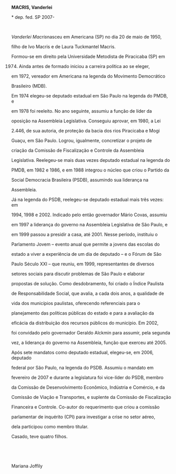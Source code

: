 **MACRIS, Vanderlei**



\* dep. fed. SP 2007-



 



*Vanderlei Macris*nasceu em Americana (SP) no dia 20 de maio de 1950,

filho de Ivo Macris e de Laura Tuckmantel Macris.



Formou-se em direito pela Universidade Metodista de Piracicaba (SP) em

1974. Ainda antes de formado iniciou a carreira política ao se eleger,

em 1972, vereador em Americana na legenda do Movimento Democrático

Brasileiro (MDB).



Em 1974 elegeu-se deputado estadual em São Paulo na legenda do PMDB, e

em 1978 foi reeleito. No ano seguinte, assumiu a função de líder da

oposição na Assembleia Legislativa. Conseguiu aprovar, em 1980, a Lei

2.446, de sua autoria, de proteção da bacia dos rios Piracicaba e Mogi

Guaçu, em São Paulo. Logrou, igualmente, concretizar o projeto de

criação da Comissão de Fiscalização e Controle da Assembleia

Legislativa. Reelegeu-se mais duas vezes deputado estadual na legenda do

PMDB, em 1982 e 1986, e em 1988 integrou o núcleo que criou o Partido da

Social Democracia Brasileira (PSDB), assumindo sua liderança na

Assembleia.



Já na legenda do PSDB, reelegeu-se deputado estadual mais três vezes: em

1994, 1998 e 2002. Indicado pelo então governador Mário Covas, assumiu

em 1997 a liderança do governo na Assembleia Legislativa de São Paulo, e

em 1999 passou a presidir a casa, até 2001. Nesse período, instituiu o

Parlamento Jovem – evento anual que permite a jovens das escolas do

estado a viver a experiência de um dia de deputado – e o Fórum de São

Paulo Século XXI – que reuniu, em 1999, representantes de diversos

setores sociais para discutir problemas de São Paulo e elaborar

propostas de solução. Como desdobramento, foi criado o Índice Paulista

de Responsabilidade Social, que avalia, a cada dois anos, a qualidade de

vida dos municípios paulistas, oferecendo referenciais para o

planejamento das políticas públicas do estado e para a avaliação da

eficácia da distribuição dos recursos públicos do município. Em 2002,

foi convidado pelo governador Geraldo Alckmin para assumir, pela segunda

vez, a liderança do governo na Assembleia, função que exerceu até 2005.



Após sete mandatos como deputado estadual, elegeu-se, em 2006, deputado

federal por São Paulo, na legenda do PSDB. Assumiu o mandato em

fevereiro de 2007 e durante a legislatura foi vice-líder do PSDB, membro

da Comissão de Desenvolvimento Econômico, Indústria e Comércio, e da

Comissão de Viação e Transportes, e suplente da Comissão de Fiscalização

Financeira e Controle. Co-autor do requerimento que criou a comissão

parlamentar de inquérito (CPI) para investigar a crise no setor aéreo,

dela participou como membro titular.



Casado, teve quatro filhos.



 



 



Mariana Joffily



